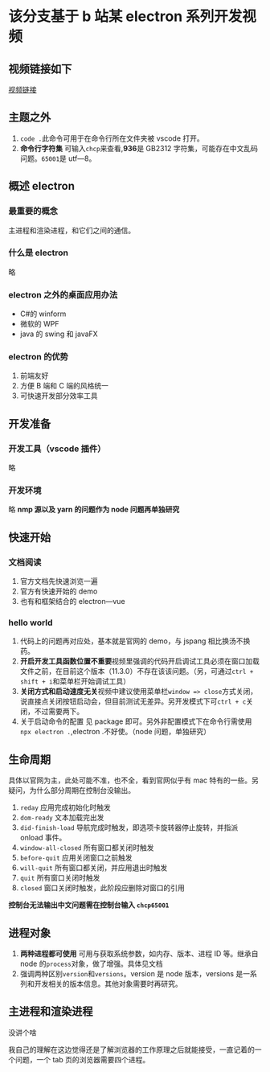 # 该分支基于 b 站某 electron 系列开发视频

## 视频链接如下

<a href="https://www.bilibili.com/video/BV16f4y1q7xz" target="blank">视频链接</a>

## 主题之外

1. `code .`此命令可用于在命令行所在文件夹被 vscode 打开。
2. **命令行字符集** 可输入`chcp`来查看,**936**是 GB2312 字符集，可能存在中文乱码问题。`65001`是 utf—8。

## 概述 electron

### 最重要的概念

主进程和渲染进程，和它们之间的通信。

### 什么是 electron

略

### electron 之外的桌面应用办法

- C#的 winform
- 微软的 WPF
- java 的 swing 和 javaFX

### electron 的优势

1. 前端友好
2. 方便 B 端和 C 端的风格统一
3. 可快速开发部分效率工具

## 开发准备

### 开发工具（vscode 插件）

略

### 开发环境

略
**nmp 源以及 yarn 的问题作为 node 问题再单独研究**

## 快速开始

### 文档阅读

1. 官方文档先快速浏览一遍
2. 官方有快速开始的 demo
3. 也有和框架结合的 electron—vue

### hello world

1. 代码上的问题再对应处，基本就是官网的 demo，与 jspang 相比换汤不换药。
2. **开启开发工具函数位置不重要**视频里强调的代码开启调试工具必须在窗口加载文件之前，在目前这个版本（11.3.0）不存在该该问题。（另，可通过`ctrl + shift + i`和菜单栏开始调试工具）
3. **关闭方式和启动速度无关**视频中建议使用菜单栏`window => close`方式关闭，说直接点关闭按钮启动会，但目前测试无差异。另开发模式下可`ctrl + c`关闭，不过需要两下。
4. 关于启动命令的配置 见 package 即可。另外非配置模式下在命令行需使用`npx electron .`,electron .不好使。（node 问题，单独研究）

## 生命周期

具体以官网为主，此处可能不准，也不全，看到官网似乎有 mac 特有的一些。另疑问，为什么部分周期在控制台没输出。

1. `reday` 应用完成初始化时触发
2. `dom-ready` 文本加载完出发
3. `did-finish-load` 导航完成时触发，即选项卡旋转器停止旋转，并指派 onload 事件。
4. `window-all-closed` 所有窗口都关闭时触发
5. `before-quit` 应用关闭窗口之前触发
6. `will-quit` 所有窗口都关闭，并应用退出时触发
7. `quit` 所有窗口关闭时触发
8. `closed` 窗口关闭时触发，此阶段应删除对窗口的引用

**控制台无法输出中文问题需在控制台输入 `chcp65001`**

## 进程对象

1. **两种进程都可使用** 可用与获取系统参数，如内存、版本、进程 ID 等。继承自 node 的`process`对象，做了增强。具体见文档
2. 强调两种区别`version`和`versions`。version 是 node 版本，versions 是一系列和开发相关的版本信息。其他对象需要时再研究。

## 主进程和渲染进程

没讲个啥

我自己的理解在这边觉得还是了解浏览器的工作原理之后就能接受，一直记着的一个问题，一个 tab 页的浏览器需要四个进程。
